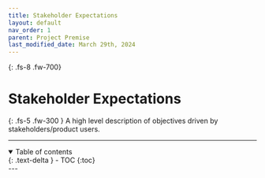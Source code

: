 ```yaml
---
title: Stakeholder Expectations
layout: default
nav_order: 1
parent: Project Premise
last_modified_date: March 29th, 2024
---
```


{: .fs-8 .fw-700}
# Stakeholder Expectations

{: .fs-5 .fw-300 }
A high level description of objectives driven by stakeholders/product users.

---
<details open markdown="block">
  <summary>
    Table of contents
  </summary>
  {: .text-delta }
- TOC
{:toc}
</details>
---